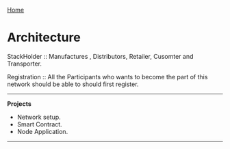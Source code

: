 [Home](./../README.md)

# Architecture

StackHolder :: Manufactures , Distributors, Retailer, Cusomter and Transporter.

Registration :: All the Participants who wants to become the part of this network should be able to should first register.


---
**Projects**

- Network setup.
- Smart Contract.
- Node Application.

---